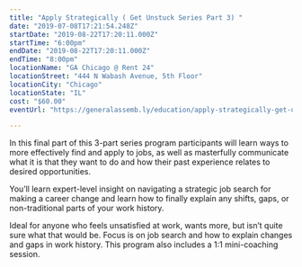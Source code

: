 ```yaml
---
title: "Apply Strategically ( Get Unstuck Series Part 3) "
date: "2019-07-08T17:21:54.248Z"
startDate: "2019-08-22T17:20:11.000Z"
startTime: "6:00pm"
endDate: "2019-08-22T17:20:11.000Z"
endTime: "8:00pm"
locationName: "GA Chicago @ Rent 24"
locationStreet: "444 N Wabash Avenue, 5th Floor"
locationCity: "Chicago"
locationState: "IL"
cost: "$60.00"
eventUrl: "https://generalassemb.ly/education/apply-strategically-get-unstuck-series-part-3/chicago/78462"

---
```


In this final part of this 3-part series program participants will learn ways to more effectively find and apply to jobs, as well as masterfully communicate what it is that they want to do and how their past experience relates to desired opportunities.

You’ll learn expert-level insight on navigating a strategic job search for making a career change and learn how to finally explain any shifts, gaps, or non-traditional parts of your work history.

Ideal for anyone who feels unsatisfied at work, wants more, but isn’t quite sure what that would be. Focus is on job search and how to explain changes and gaps in work history. This program also includes a 1:1 mini-coaching session.

